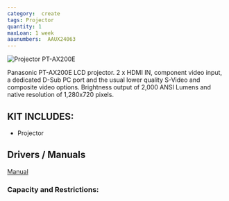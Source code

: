```yaml
---
category:  create
tags: Projector
quantity: 1
maxLoan: 1 week
aaunumbers:  AAUX24063
---
```

![Projector PT-AX200E](https://m.media-amazon.com/images/I/81EIMtibQZL._UF1000,1000_QL80_.jpg)

Panasonic PT-AX200E LCD projector. 2 x HDMI IN, component video input, a dedicated D-Sub PC port and the usual lower quality S-Video and composite video options. Brightness output of 2,000 ANSI Lumens and native resolution of 1,280x720 pixels.
## KIT INCLUDES:
-  Projector

## Drivers / Manuals
[Manual](https://www.panasonic.com/content/dam/Panasonic/support_manual/Projectors/English/PT-AX200E_User_Manual_pt-ax200eoperatinginstructions_857343394_.pdf)



### Capacity and Restrictions:

